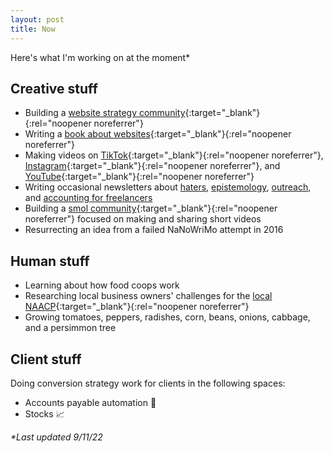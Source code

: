 ```yaml
---
layout: post
title: Now
---
```

Here's what I'm working on at the moment*

## Creative stuff

- Building a [website strategy community](https://web.yourwebsitesucks.fyi/){:target="_blank"}{:rel="noopener noreferrer"}
- Writing a [book about websites](https://helpthisbook.com/briandavidhall/your-website-sucks){:target="_blank"}{:rel="noopener noreferrer"}
- Making videos on [TikTok](https://www.tiktok.com/@bdh.wtf){:target="_blank"}{:rel="noopener noreferrer"}, [Instagram](https://www.instagram.com/websitesucks/){:target="_blank"}{:rel="noopener noreferrer"}, and [YouTube](https://www.youtube.com/channel/UCi7Tdfq87gF7atPHzGRb99A){:target="_blank"}{:rel="noopener noreferrer"}
- Writing occasional newsletters about [haters](/someone-will-hate-it), [epistemology](/we-dont-know-shit), [outreach](/long-game-outreach), and [accounting for freelancers](/you-have-to-learn-accounting-sorry)
- Building a [smol community](https://explodedmedia.com/){:target="_blank"}{:rel="noopener noreferrer"} focused on making and sharing short videos 
- Resurrecting an idea from a failed NaNoWriMo attempt in 2016

## Human stuff

- Learning about how food coops work
- Researching local business owners' challenges for the [local NAACP](https://www.facebook.com/BarbourCountyNAACP/){:target="_blank"}{:rel="noopener noreferrer"}
- Growing tomatoes, peppers, radishes, corn, beans, onions, cabbage, and a persimmon tree

## Client stuff

Doing conversion strategy work for clients in the following spaces:

- Accounts payable automation 🧾
- Stocks 📈

_*Last updated 9/11/22_
